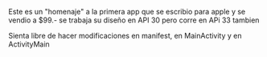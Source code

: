Este es un "homenaje" a la primera app que se escribio para apple y se vendio a $99.-
se trabaja su diseño en API 30 pero corre en APi 33 tambien

Sienta libre de hacer modificaciones en manifest, en MainActivity y en ActivityMain
